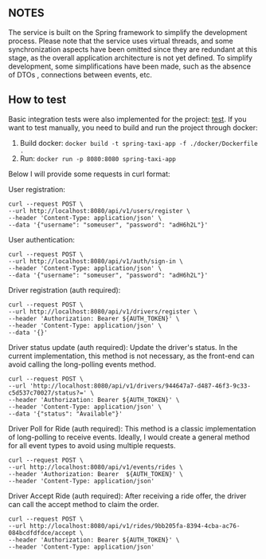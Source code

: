 ## NOTES

The service is built on the Spring framework to simplify the development process. 
Please note that the service uses virtual threads, and some synchronization aspects have been 
omitted since they are redundant at this stage, as the overall application architecture is not 
yet defined. 
To simplify development, some simplifications have been made, such as the absence of DTOs , connections between events, etc.


## How to test

Basic integration tests were also implemented for the project: [test](src/test). 
If you want to test manually, you need to build and run the project through docker:
1. Build docker: ```docker build -t spring-taxi-app -f ./docker/Dockerfile .```
2. Run: ```docker run -p 8080:8080 spring-taxi-app```

Below I will provide some requests in curl format:

User registration:
```
curl --request POST \
--url http://localhost:8080/api/v1/users/register \
--header 'Content-Type: application/json' \
--data '{"username": "someuser", "password": "adH6h2L"}'
```

User authentication:
```
curl --request POST \
--url http://localhost:8080/api/v1/auth/sign-in \
--header 'Content-Type: application/json' \
--data '{"username": "someuser", "password": "adH6h2L"}'
```

Driver registration (auth required):
```
curl --request POST \
--url http://localhost:8080/api/v1/drivers/register \
--header 'Authorization: Bearer ${AUTH_TOKEN}' \
--header 'Content-Type: application/json' \
--data '{}'
```

Driver status update (auth required):
Update the driver's status. In the current implementation, this method 
is not necessary, as the front-end can avoid calling the long-polling events method.
```
curl --request POST \
--url 'http://localhost:8080/api/v1/drivers/944647a7-d487-46f3-9c33-c5d537c70027/status?=' \
--header 'Authorization: Bearer ${AUTH_TOKEN}' \
--header 'Content-Type: application/json' \
--data '{"status": "Available"}'
```

Driver Poll for Ride (auth required):
This method is a classic implementation of long-polling to receive events. 
Ideally, I would create a general method for all event types to avoid using multiple requests.
```
curl --request POST \
--url http://localhost:8080/api/v1/events/rides \
--header 'Authorization: Bearer  ${AUTH_TOKEN}' \
--header 'Content-Type: application/json'
```

Driver Accept Ride (auth required):
After receiving a ride offer, the driver can call the accept method to claim the order.
```
curl --request POST \
--url http://localhost:8080/api/v1/rides/9bb205fa-8394-4cba-ac76-084bcdfdfdce/accept \
--header 'Authorization: Bearer ${AUTH_TOKEN}' \
--header 'Content-Type: application/json'
```